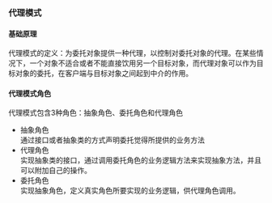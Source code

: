 ### 代理模式

#### 基础原理  
代理模式的定义：为委托对象提供一种代理，以控制对委托对象的代理。在某些情况下，一个对象不适合或者不能直接饮用另一个目标对象，而代理对象可以作为目标对象的委托，在客户端与目标对象之间起到中介的作用。
#### 代理模式角色  
代理模式包含3种角色：抽象角色、委托角色和代理角色
- 抽象角色  
通过接口或者抽象类的方式声明委托觉得所提供的业务方法
- 代理角色  
实现抽象类的接口，通过调用委托角色的业务逻辑方法来实现抽象方法，并且可以附加自己的操作。  
- 委托角色  
实现抽象角色，定义真实角色所要实现的业务逻辑，供代理角色调用。